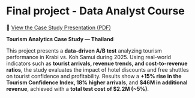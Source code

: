 # Final project - Data Analyst Course

📄 [View the Case Study Presentation (PDF)](Tourism_Analytics_Thailand_Presentation.pdf)

**Tourism Analytics Case Study — Thailand**

This project presents a **data-driven A/B test** analyzing tourism performance in Krabi vs. Koh Samui during 2025.
Using real-world indicators such as **tourist arrivals, revenue trends, and cost-to-revenue ratios**, the study evaluates the impact of hotel discounts and free shuttles on tourist confidence and profitability.
Results show a **+15% rise in the Tourism Confidence Index, 18% higher arrivals**, and **$46M in additional revenue**, achieved with a **total test cost of $2.2M (~5%)**.
